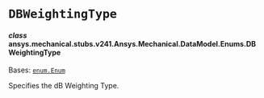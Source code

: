 # `DBWeightingType`



#### *class* ansys.mechanical.stubs.v241.Ansys.Mechanical.DataModel.Enums.DBWeightingType

Bases: [`enum.Enum`](https://docs.python.org/3/library/enum.html#enum.Enum)

Specifies the dB Weighting Type.

<!-- !! processed by numpydoc !! -->

